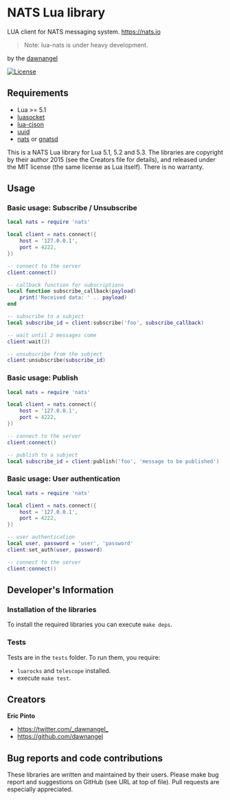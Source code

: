 NATS Lua library
================

LUA client for NATS messaging system. https://nats.io

>  Note: lua-nats is under heavy development.

by the [dawnangel][github]

[github]: http://github.com/dawnangel/lua-nats/ "Github repository"

[![License](http://img.shields.io/:license-mit-blue.svg)](http://mit-license.org)

Requirements
------------

* Lua >= 5.1
* [luasocket](https://github.com/diegonehab/luasocket)
* [lua-cjson](https://github.com/mpx/lua-cjson)
* [uuid](https://github.com/Tieske/uuid)
* [nats](https://github.com/derekcollison/nats) or [gnatsd](https://github.com/apcera/gnatsd)

This is a NATS Lua library for Lua 5.1, 5.2 and 5.3. The
libraries are copyright by their author 2015 (see the Creators
file for details), and released under the MIT license (the same
license as Lua itself). There is no warranty.


Usage
-----

### Basic usage: Subscribe / Unsubscribe

```lua
local nats = require 'nats'

local client = nats.connect({
    host = '127.0.0.1',
    port = 4222,
})

-- connect to the server
client:connect()

-- callback function for subscriptions
local function subscribe_callback(payload)
    print('Received data: ' .. payload)
end

-- subscribe to a subject
local subscribe_id = client:subscribe('foo', subscribe_callback)

-- wait until 2 messages come
client:wait(2)

-- unsubscribe from the subject
client:unsubscribe(subscribe_id)
```

### Basic usage: Publish

```lua
local nats = require 'nats'

local client = nats.connect({
    host = '127.0.0.1',
    port = 4222,
})

-- connect to the server
client:connect()

-- publish to a subject
local subscribe_id = client:publish('foo', 'message to be published')
```

### Basic usage: User authentication

```lua
local nats = require 'nats'

local client = nats.connect({
    host = '127.0.0.1',
    port = 4222,
})

-- user authentication
local user, password = 'user', 'password'
client:set_auth(user, password)

-- connect to the server
client:connect()
```

Developer's Information
-----------------------

### Installation of the libraries

To install the required libraries you can execute `make deps`.

### Tests

Tests are in the `tests` folder.
To run them, you require:

- `luarocks` and `telescope` installed.
- execute `make test`.

Creators
--------

**Eric Pinto**

- <https://twitter.com/_dawnangel_>
- <https://github.com/dawnangel>

Bug reports and code contributions
----------------------------------

These libraries are written and maintained by their users. Please make
bug report and suggestions on GitHub (see URL at top of file). Pull
requests are especially appreciated.
